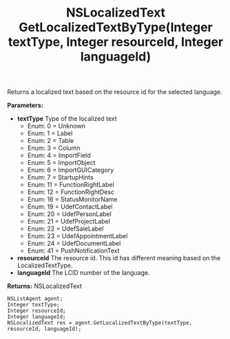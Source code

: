 ﻿---
uid: crmscript_ref_NSListAgent_GetLocalizedTextByType
title: NSLocalizedText GetLocalizedTextByType(Integer textType, Integer resourceId, Integer languageId)
intellisense: NSListAgent.GetLocalizedTextByType
keywords: NSListAgent, GetLocalizedTextByType
so.topic: reference
---

Returns a localized text based on the resource id for the selected language.

**Parameters:**
 - **textType** Type of the localized text
     - Enum: 0 = Unknown 
     - Enum: 1 = Label 
     - Enum: 2 = Table 
     - Enum: 3 = Column 
     - Enum: 4 = ImportField 
     - Enum: 5 = ImportObject 
     - Enum: 6 = ImportGUICategory 
     - Enum: 7 = StartupHints 
     - Enum: 11 = FunctionRightLabel 
     - Enum: 12 = FunctionRightDesc 
     - Enum: 16 = StatusMonitorName 
     - Enum: 19 = UdefContactLabel 
     - Enum: 20 = UdefPersonLabel 
     - Enum: 21 = UdefProjectLabel 
     - Enum: 22 = UdefSaleLabel 
     - Enum: 23 = UdefAppointmentLabel 
     - Enum: 24 = UdefDocumentLabel 
     - Enum: 41 = PushNotificationText 
 - **resourceId** The resource id. This id has different meaning based on the LocalizedTextType.
 - **languageId** The LCID number of the language.

**Returns:** NSLocalizedText

```crmscript
NSListAgent agent;
Integer textType;
Integer resourceId;
Integer languageId;
NSLocalizedText res = agent.GetLocalizedTextByType(textType, resourceId, languageId);
```


